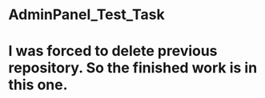 ﻿# AdminPanel_Test_Task

# I was forced to delete previous repository. So the finished work is in this one. 

